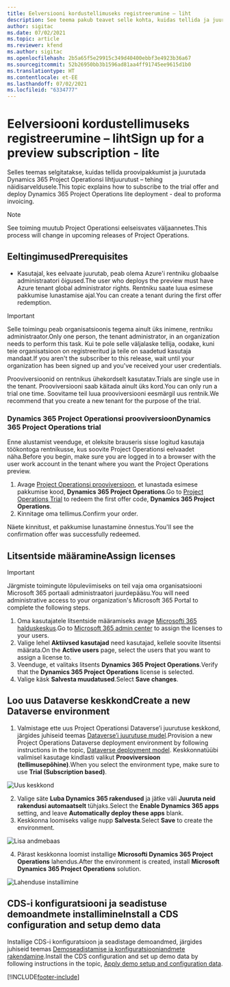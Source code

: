 ```yaml
---
title: Eelversiooni kordustellimuseks registreerumine – liht
description: See teema pakub teavet selle kohta, kuidas tellida ja juurutada Project Operations Lite’i juurutust – tehing näidisarveldusele.
author: sigitac
ms.date: 07/02/2021
ms.topic: article
ms.reviewer: kfend
ms.author: sigitac
ms.openlocfilehash: 2b5a65f5e29915c349d40400ebbf3e4923b36a67
ms.sourcegitcommit: 52b26950bb3b1596ad81aa4ff91745ee9615d1b0
ms.translationtype: HT
ms.contentlocale: et-EE
ms.lasthandoff: 07/02/2021
ms.locfileid: "6334777"
---
```

# <a name="sign-up-for-a-preview-subscription---lite"></a><span data-ttu-id="4bcaa-103">Eelversiooni kordustellimuseks registreerumine – liht</span><span class="sxs-lookup"><span data-stu-id="4bcaa-103">Sign up for a preview subscription - lite</span></span> 

<span data-ttu-id="4bcaa-104">Selles teemas selgitatakse, kuidas tellida proovipakkumist ja juurutada Dynamics 365 Project Operationsi lihtjuurutust  – tehing näidisarveldusele.</span><span class="sxs-lookup"><span data-stu-id="4bcaa-104">This topic explains how to subscribe to the trial offer and deploy Dynamics 365 Project Operations lite deployment - deal to proforma invoicing.</span></span>

> [!NOTE]
> <span data-ttu-id="4bcaa-105">See toiming muutub Project Operationsi eelseisvates väljaannetes.</span><span class="sxs-lookup"><span data-stu-id="4bcaa-105">This process will change in upcoming releases of Project Operations.</span></span>

## <a name="prerequisites"></a><span data-ttu-id="4bcaa-106">Eeltingimused</span><span class="sxs-lookup"><span data-stu-id="4bcaa-106">Prerequisites</span></span>
- <span data-ttu-id="4bcaa-107">Kasutajal, kes eelvaate juurutab, peab olema Azure'i rentniku globaalse administraatori õigused.</span><span class="sxs-lookup"><span data-stu-id="4bcaa-107">The user who deploys the preview must have Azure tenant global administrator rights.</span></span> <span data-ttu-id="4bcaa-108">Rentniku saate luua esimese pakkumise lunastamise ajal.</span><span class="sxs-lookup"><span data-stu-id="4bcaa-108">You can create a tenant during the first offer redemption.</span></span>

> [!IMPORTANT]
> <span data-ttu-id="4bcaa-109">Selle toimingu peab organisatsioonis tegema ainult üks inimene, rentniku administraator.</span><span class="sxs-lookup"><span data-stu-id="4bcaa-109">Only one person, the tenant administrator, in an organization needs to perform this task.</span></span> <span data-ttu-id="4bcaa-110">Kui te pole selle väljalaske tellija, oodake, kuni teie organisatsioon on registreeritud ja teile on saadetud kasutaja mandaat.</span><span class="sxs-lookup"><span data-stu-id="4bcaa-110">If you aren't the subscriber to this release, wait until your organization has been signed up and you've received your user credentials.</span></span>
> 
> <span data-ttu-id="4bcaa-111">Prooviversioonid on rentnikus ühekordselt kasutatav.</span><span class="sxs-lookup"><span data-stu-id="4bcaa-111">Trials are single use in the tenant.</span></span> <span data-ttu-id="4bcaa-112">Prooviversiooni saab käitada ainult üks kord.</span><span class="sxs-lookup"><span data-stu-id="4bcaa-112">You can only run a trial one time.</span></span> <span data-ttu-id="4bcaa-113">Soovitame teil luua prooviversiooni eesmärgil uus rentnik.</span><span class="sxs-lookup"><span data-stu-id="4bcaa-113">We recommend that you create a new tenant for the purpose of the trial.</span></span>

### <a name="dynamics-365-project-operations-trial"></a><span data-ttu-id="4bcaa-114">Dynamics 365 Project Operationsi prooviversioon</span><span class="sxs-lookup"><span data-stu-id="4bcaa-114">Dynamics 365 Project Operations trial</span></span> 

<span data-ttu-id="4bcaa-115">Enne alustamist veenduge, et oleksite brauseris sisse logitud kasutaja töökontoga rentnikusse, kus soovite Project Operationsi eelvaadet näha.</span><span class="sxs-lookup"><span data-stu-id="4bcaa-115">Before you begin, make sure you are logged in to a browser with the user work account in the tenant where you want the Project Operations preview.</span></span>

1. <span data-ttu-id="4bcaa-116">Avage [Project Operationsi prooviversioon](https://aka.ms/try-po), et lunastada esimese pakkumise kood, **Dynamics 365 Project Operations**.</span><span class="sxs-lookup"><span data-stu-id="4bcaa-116">Go to [Project Operations Trial](https://aka.ms/try-po) to redeem the first offer code, **Dynamics 365 Project Operations**.</span></span>
2. <span data-ttu-id="4bcaa-117">Kinnitage oma tellimus.</span><span class="sxs-lookup"><span data-stu-id="4bcaa-117">Confirm your order.</span></span>

  <span data-ttu-id="4bcaa-118">Näete kinnitust, et pakkumise lunastamine õnnestus.</span><span class="sxs-lookup"><span data-stu-id="4bcaa-118">You'll see the confirmation offer was successfully redeemed.</span></span>

## <a name="assign-licenses"></a><span data-ttu-id="4bcaa-119">Litsentside määramine</span><span class="sxs-lookup"><span data-stu-id="4bcaa-119">Assign licenses</span></span>

> [!IMPORTANT]
> <span data-ttu-id="4bcaa-120">Järgmiste toimingute lõpuleviimiseks on teil vaja oma organisatsiooni Microsoft 365 portaali administraatori juurdepääsu.</span><span class="sxs-lookup"><span data-stu-id="4bcaa-120">You will need administrative access to your organization's Microsoft 365 Portal to complete the following steps.</span></span>


1. <span data-ttu-id="4bcaa-121">Oma kasutajatele litsentside määramiseks avage [Microsofti 365 halduskeskus](https://portal.office.com/).</span><span class="sxs-lookup"><span data-stu-id="4bcaa-121">Go to [Microsoft 365 admin center](https://portal.office.com/) to assign the licenses to your users.</span></span>
2. <span data-ttu-id="4bcaa-122">Valige lehel **Aktiivsed kasutajad** need kasutajad, kellele soovite litsentsi määrata.</span><span class="sxs-lookup"><span data-stu-id="4bcaa-122">On the **Active users** page, select the users that you want to assign a license to.</span></span>
3. <span data-ttu-id="4bcaa-123">Veenduge, et valitaks litsents **Dynamics 365 Project Operations**.</span><span class="sxs-lookup"><span data-stu-id="4bcaa-123">Verify that the **Dynamics 365 Project Operations** license is selected.</span></span> 
4. <span data-ttu-id="4bcaa-124">Valige käsk **Salvesta muudatused**.</span><span class="sxs-lookup"><span data-stu-id="4bcaa-124">Select **Save changes**.</span></span>

## <a name="create-a-new-dataverse-environment"></a><span data-ttu-id="4bcaa-125">Loo uus Dataverse keskkond</span><span class="sxs-lookup"><span data-stu-id="4bcaa-125">Create a new Dataverse environment</span></span>

1. <span data-ttu-id="4bcaa-126">Valmistage ette uus Project Operationsi Dataverse’i juurutuse keskkond, järgides juhiseid teemas [Dataverse’i juurutuse mudel](lite-deployment.md).</span><span class="sxs-lookup"><span data-stu-id="4bcaa-126">Provision a new Project Operations Dataverse deployment environment by following instructions in the topic, [Dataverse deployment model](lite-deployment.md).</span></span> <span data-ttu-id="4bcaa-127">Keskkonnatüübi valimisel kasutage kindlasti valikut **Prooviversioon (tellimusepõhine)**.</span><span class="sxs-lookup"><span data-stu-id="4bcaa-127">When you select the environment type, make sure to use **Trial (Subscription based)**.</span></span>

  ![Uus keskkond](./media/19CreateEnvironment.png)

2. <span data-ttu-id="4bcaa-129">Valige säte **Luba Dynamics 365 rakendused** ja jätke väli **Juuruta neid rakendusi automaatselt** tühjaks.</span><span class="sxs-lookup"><span data-stu-id="4bcaa-129">Select the **Enable Dynamics 365 apps** setting, and leave **Automatically deploy these apps** blank.</span></span>  
3. <span data-ttu-id="4bcaa-130">Keskkonna loomiseks valige nupp **Salvesta**.</span><span class="sxs-lookup"><span data-stu-id="4bcaa-130">Select **Save** to create the environment.</span></span>

  ![Lisa andmebaas](./media/20CreateEnvironment1.png)

4. <span data-ttu-id="4bcaa-132">Pärast keskkonna loomist installige **Microsofti Dynamics 365 Project Operations** lahendus.</span><span class="sxs-lookup"><span data-stu-id="4bcaa-132">After the environment is created, install **Microsoft Dynamics 365 Project Operations** solution.</span></span> 

![Lahenduse installimine](./media/21InstallSolution.png)

## <a name="install-a-cds-configuration-and-setup-demo-data"></a><span data-ttu-id="4bcaa-134">CDS-i konfiguratsiooni ja seadistuse demoandmete installimine</span><span class="sxs-lookup"><span data-stu-id="4bcaa-134">Install a CDS configuration and setup demo data</span></span>

<span data-ttu-id="4bcaa-135">Installige CDS-i konfiguratsioon ja seadistage demoandmed, järgides juhiseid teemas [Demoseadistamise ja konfiguratsiooniandmete rakendamine](lite-apply-demo-setup-config-data.md).</span><span class="sxs-lookup"><span data-stu-id="4bcaa-135">Install the CDS configuration and set up demo data by following instructions in the topic, [Apply demo setup and configuration data](lite-apply-demo-setup-config-data.md).</span></span>


[!INCLUDE[footer-include](../includes/footer-banner.md)]
